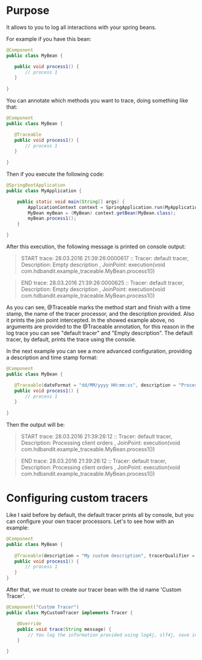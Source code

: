 # Purpose

It allows to you to log all interactions with your spring beans.

For example if you have this bean:

```java
@Component
public class MyBean {

   public void process1() {
       // process 1
   }
   
}
```

You can annotate which methods you want to trace, doing something like that:

```java
@Component
public class MyBean {

   @Traceable
   public void process1() {
       // process 1
   }
   
}
```

Then if you execute the following code: 

```java
@SpringBootApplication
public class MyApplication {

    public static void main(String[] args) {
        ApplicationContext context = SpringApplication.run(MyApplication.class, args);
        MyBean myBean = (MyBean) context.getBean(MyBean.class);
        myBean.process1();
    }

}
```
After this execution, the following message is printed on console output:

> START trace: 28.03.2016 21:39:26:0000617 :: Tracer: default tracer, Description: Empty description , JoinPoint: execution(void com.hdbandit.example_traceable.MyBean.process1())

> END trace: 28.03.2016 21:39:26:0000625 :: Tracer: default tracer, Description: Empty description , JoinPoint: execution(void com.hdbandit.example_traceable.MyBean.process1())

As you can see, @Traceable marks the method start and finish with a time stamp, the name of the tracer processor, and the description provided. Also it prints the join point intercepted.
In the showed example above, no arguments are provided to the @Traceable annotation, for this reason in the log trace you can see "default tracer" and "Empty description".
The default tracer, by default, prints the trace using the console.

In the next example you can see a more advanced configuration, providing a description and time stamp format:

```java
@Component
public class MyBean {

   @Traceable(dateFormat = "dd/MM/yyyy HH:mm:ss", description = "Processing client orders")
   public void process1() {
       // process 1
   }
   
}
```

Then the output will be:

> START trace: 28.03.2016 21:39:26:12 :: Tracer: default tracer, Description: Processing client orders , JoinPoint: execution(void com.hdbandit.example_traceable.MyBean.process1())

> END trace: 28.03.2016 21:39:26:12 :: Tracer: default tracer, Description: Processing client orders , JoinPoint: execution(void com.hdbandit.example_traceable.MyBean.process1())

# Configuring custom tracers

Like I said before by default, the default tracer prints all by console, but you can configure your own tracer processors. Let's to see how with an example:

```java
@Component
public class MyBean {
   
   @Traceable(description = "My custom description", tracerQualifier = "Custom Tracer")
   public void process1() {
       // process 1
   }
}
```

After that, we must to create our tracer bean with the id name 'Custom Tracer'.

```java
@Component("Custom Tracer")
public class MyCustomTracer implements Tracer {

    @Override
    public void trace(String message) {
        // You log the information provided using log4j, slf4j, save into database or whatever you want. 
    }

}
```
